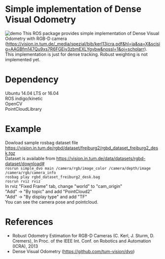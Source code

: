 # Simple implementation of Dense Visual Odometry 
![demo](https://user-images.githubusercontent.com/15071493/45149269-1c58e000-b204-11e8-93a9-29b227416191.gif)
This ROS package provides simple implementation of Dense Visual Odometry with RGB-D camera (https://vision.in.tum.de/_media/spezial/bib/kerl13icra.pdf&hl=ja&sa=X&scisig=AAGBfm147Qu9xs7R6FGEiy3zbmEXLYgvbw&nossl=1&oi=scholarr).  
This implementation is just for dense tracking. Robust weighting is not implemented yet.  

# Dependency
Ubuntu 14.04 LTS or 16.04  
ROS indigo/kinetic  
OpenCV  
PointCloudLibrary  

# Example
Dowload sample rosbag dataset file https://vision.in.tum.de/rgbd/dataset/freiburg2/rgbd_dataset_freiburg2_desk.tgz  
Dataset is available from https://vision.in.tum.de/data/datasets/rgbd-dataset/download#  
```rosrun simple_dvo main /camera/rgb/image_color /camera/depth/image /camera/rgb/camera_info```  
```rosbag play rgbd_dataset_freiburg2_desk.bag```  
```rosrun rviz rviz```  
In rviz "Fixed Frame" tab, change "world" to "cam_origin"  
"Add" -> "By topic" and add "PointCloud2"  
"Add" -> "By display type" and add "TF"  
You can see the camera pose and pointcloud.  

# References
- Robust Odometry Estimation for RGB-D Cameras (C. Kerl, J. Sturm, D. Cremers), In Proc. of the IEEE Int. Conf. on Robotics and Automation (ICRA), 2013  
- Dense Visual Odometry (https://github.com/tum-vision/dvo)  
